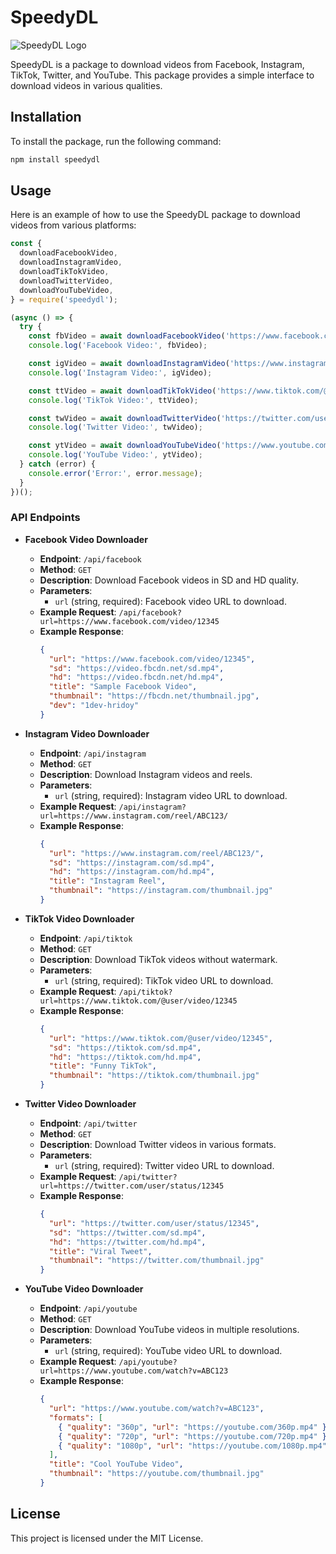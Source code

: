 # SpeedyDL

![SpeedyDL Logo](https://i.ibb.co/hFgQrQWC/speedydl.png)

SpeedyDL is a package to download videos from Facebook, Instagram, TikTok, Twitter, and YouTube. This package provides a simple interface to download videos in various qualities.

## Installation

To install the package, run the following command:

```sh
npm install speedydl
```

## Usage

Here is an example of how to use the SpeedyDL package to download videos from various platforms:

```javascript
const {
  downloadFacebookVideo,
  downloadInstagramVideo,
  downloadTikTokVideo,
  downloadTwitterVideo,
  downloadYouTubeVideo,
} = require('speedydl');

(async () => {
  try {
    const fbVideo = await downloadFacebookVideo('https://www.facebook.com/video/12345');
    console.log('Facebook Video:', fbVideo);

    const igVideo = await downloadInstagramVideo('https://www.instagram.com/reel/ABC123/');
    console.log('Instagram Video:', igVideo);

    const ttVideo = await downloadTikTokVideo('https://www.tiktok.com/@user/video/12345');
    console.log('TikTok Video:', ttVideo);

    const twVideo = await downloadTwitterVideo('https://twitter.com/user/status/12345');
    console.log('Twitter Video:', twVideo);

    const ytVideo = await downloadYouTubeVideo('https://www.youtube.com/watch?v=ABC123');
    console.log('YouTube Video:', ytVideo);
  } catch (error) {
    console.error('Error:', error.message);
  }
})();
```

### API Endpoints

- **Facebook Video Downloader**
  - **Endpoint**: `/api/facebook`
  - **Method**: `GET`
  - **Description**: Download Facebook videos in SD and HD quality.
  - **Parameters**:
    - `url` (string, required): Facebook video URL to download.
  - **Example Request**: `/api/facebook?url=https://www.facebook.com/video/12345`
  - **Example Response**:
    ```json
    {
      "url": "https://www.facebook.com/video/12345",
      "sd": "https://video.fbcdn.net/sd.mp4",
      "hd": "https://video.fbcdn.net/hd.mp4",
      "title": "Sample Facebook Video",
      "thumbnail": "https://fbcdn.net/thumbnail.jpg",
      "dev": "1dev-hridoy"
    }
    ```

- **Instagram Video Downloader**
  - **Endpoint**: `/api/instagram`
  - **Method**: `GET`
  - **Description**: Download Instagram videos and reels.
  - **Parameters**:
    - `url` (string, required): Instagram video URL to download.
  - **Example Request**: `/api/instagram?url=https://www.instagram.com/reel/ABC123/`
  - **Example Response**:
    ```json
    {
      "url": "https://www.instagram.com/reel/ABC123/",
      "sd": "https://instagram.com/sd.mp4",
      "hd": "https://instagram.com/hd.mp4",
      "title": "Instagram Reel",
      "thumbnail": "https://instagram.com/thumbnail.jpg"
    }
    ```

- **TikTok Video Downloader**
  - **Endpoint**: `/api/tiktok`
  - **Method**: `GET`
  - **Description**: Download TikTok videos without watermark.
  - **Parameters**:
    - `url` (string, required): TikTok video URL to download.
  - **Example Request**: `/api/tiktok?url=https://www.tiktok.com/@user/video/12345`
  - **Example Response**:
    ```json
    {
      "url": "https://www.tiktok.com/@user/video/12345",
      "sd": "https://tiktok.com/sd.mp4",
      "hd": "https://tiktok.com/hd.mp4",
      "title": "Funny TikTok",
      "thumbnail": "https://tiktok.com/thumbnail.jpg"
    }
    ```

- **Twitter Video Downloader**
  - **Endpoint**: `/api/twitter`
  - **Method**: `GET`
  - **Description**: Download Twitter videos in various formats.
  - **Parameters**:
    - `url` (string, required): Twitter video URL to download.
  - **Example Request**: `/api/twitter?url=https://twitter.com/user/status/12345`
  - **Example Response**:
    ```json
    {
      "url": "https://twitter.com/user/status/12345",
      "sd": "https://twitter.com/sd.mp4",
      "hd": "https://twitter.com/hd.mp4",
      "title": "Viral Tweet",
      "thumbnail": "https://twitter.com/thumbnail.jpg"
    }
    ```

- **YouTube Video Downloader**
  - **Endpoint**: `/api/youtube`
  - **Method**: `GET`
  - **Description**: Download YouTube videos in multiple resolutions.
  - **Parameters**:
    - `url` (string, required): YouTube video URL to download.
  - **Example Request**: `/api/youtube?url=https://www.youtube.com/watch?v=ABC123`
  - **Example Response**:
    ```json
    {
      "url": "https://www.youtube.com/watch?v=ABC123",
      "formats": [
        { "quality": "360p", "url": "https://youtube.com/360p.mp4" },
        { "quality": "720p", "url": "https://youtube.com/720p.mp4" },
        { "quality": "1080p", "url": "https://youtube.com/1080p.mp4" }
      ],
      "title": "Cool YouTube Video",
      "thumbnail": "https://youtube.com/thumbnail.jpg"
    }
    ```

## License

This project is licensed under the MIT License.